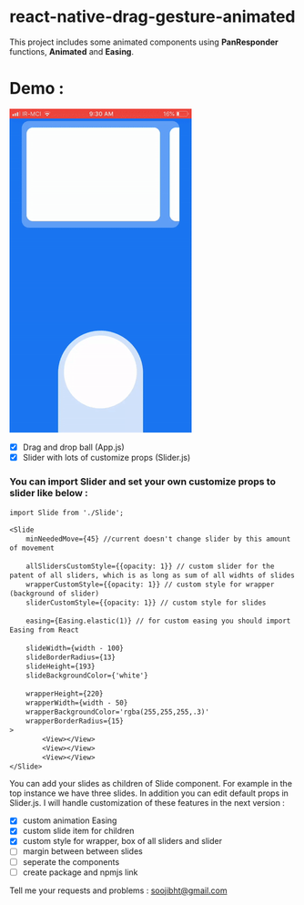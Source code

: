 # react-native-drag-gesture-animated
This project includes some animated components using **PanResponder** functions, **Animated** and **Easing**.
# Demo :
 ![alt tag](preview-anime.gif)
- [x] Drag and drop ball (App.js)
- [x] Slider with lots of customize props (Slider.js)
### You can import Slider and set your own customize props to slider like below :
```
import Slide from './Slide';
```
```
<Slide
    minNeededMove={45} //current doesn't change slider by this amount of movement

    allSlidersCustomStyle={{opacity: 1}} // custom slider for the patent of all sliders, which is as long as sum of all widhts of slides
    wrapperCustomStyle={{opacity: 1}} // custom style for wrapper (background of slider)
    sliderCustomStyle={{opacity: 1}} // custom style for slides

    easing={Easing.elastic(1)} // for custom easing you should import Easing from React

    slideWidth={width - 100}
    slideBorderRadius={13}
    slideHeight={193}
    slideBackgroundColor={'white'}

    wrapperHeight={220}
    wrapperWidth={width - 50}
    wrapperBackgroundColor='rgba(255,255,255,.3)'
    wrapperBorderRadius={15}
>
        <View></View>
        <View></View>
        <View></View>
</Slide>
```
You can add your slides as children of Slide component. For example in the top instance we have three slides.
In addition you can edit default props in Slider.js.
I will handle customization of these features in the next version :
- [X] custom animation Easing
- [X] custom slide item for children
- [X] custom style for wrapper, box of all sliders and slider
- [ ] margin between between slides
- [ ] seperate the components
- [ ] create package and npmjs link

Tell me your requests and problems : soojibht@gmail.com